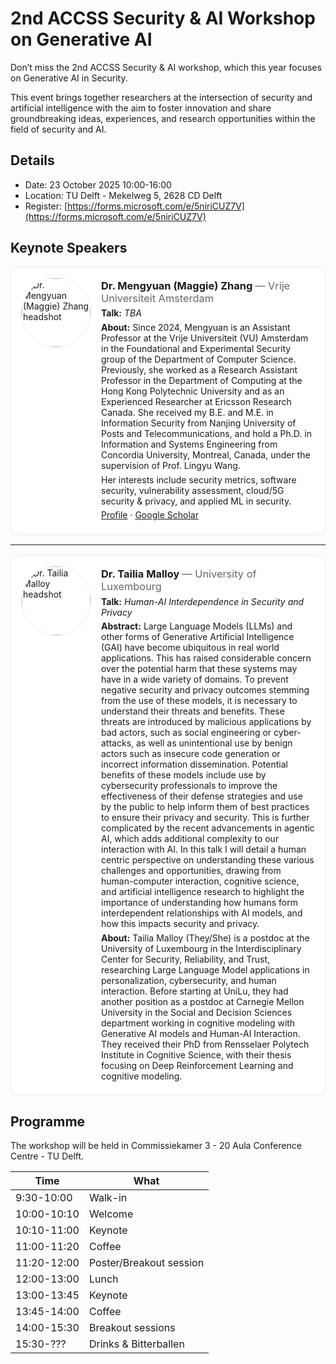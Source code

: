# 2nd ACCSS Security & AI Workshop on Generative AI
Don’t miss the 2nd ACCSS Security & AI workshop, which this year focuses on Generative AI in Security.

This event brings together researchers at the intersection of security and artificial intelligence with the aim to foster innovation and share groundbreaking ideas, experiences, and research opportunities within the field of security and AI.

## Details
- Date: 23 October 2025 10:00-16:00 
- Location: TU Delft - Mekelweg 5, 2628 CD Delft
- Register: [https://forms.microsoft.com/e/5niriCUZ7V](https://forms.microsoft.com/e/5niriCUZ7V)


<h2>Keynote Speakers</h2>

<div class="speaker">
  <img src="{{ '/assets/img/maggie.jpg' | relative_url }}" alt="Dr. Mengyuan (Maggie) Zhang headshot" loading="lazy">
  <div class="speaker-body">
    <h3>Dr. Mengyuan (Maggie) Zhang <span>— Vrije Universiteit Amsterdam</span></h3>
    <p><strong>Talk:</strong> <em>TBA</em></p>
    <p><strong>About:</strong> Since 2024, Mengyuan is an Assistant Professor at the Vrije Universiteit (VU) Amsterdam in the Foundational and Experimental Security group of the Department of Computer Science. Previously, she worked as a Research Assistant Professor in the Department of Computing at the Hong Kong Polytechnic University and as an Experienced Researcher at Ericsson Research Canada. She received my B.E. and M.E. in Information Security from Nanjing University of Posts and Telecommunications, and hold a Ph.D. in Information and Systems Engineering from Concordia University, Montreal, Canada, under the supervision of Prof. Lingyu Wang.</p>
    <p>Her interests include security metrics, software security, vulnerability assessment, cloud/5G security & privacy, and applied ML in security.</p>
    <p>
      <a href="https://mengyuanzhang.github.io/">Profile</a> ·
      <a href="https://scholar.google.com/citations?user=XebXoxIAAAAJ">Google Scholar</a>
    </p>
  </div>
</div>

<hr>

<div class="speaker">
  <img src="{{ '/assets/img/tailia.jpg' | relative_url }}" alt="Dr. Tailia Malloy headshot" loading="lazy">
  <div class="speaker-body">
    <h3>Dr. Tailia Malloy <span>— University of Luxembourg</span></h3>
    <p><strong>Talk:</strong> <em>Human-AI Interdependence in Security and Privacy</em></p>
    <p><strong>Abstract:</strong> Large Language Models (LLMs) and other forms of Generative Artificial Intelligence (GAI) have become ubiquitous in real world applications. This has raised considerable concern over the potential harm that these systems may have in a wide variety of domains. To prevent negative security and privacy outcomes stemming from the use of these models, it is necessary to understand their threats and benefits. These threats are introduced by malicious applications by bad actors, such as social engineering or cyber-attacks, as well as unintentional use by benign actors such as insecure code generation or incorrect information dissemination. Potential benefits of these models include use by cybersecurity professionals to improve the effectiveness of their defense strategies and use by the public to help inform them of best practices to ensure their privacy and security. This is further complicated by the recent advancements in agentic AI, which adds additional complexity to our interaction with AI. In this talk I will detail a human centric perspective on understanding these various challenges and opportunities, drawing from human-computer interaction, cognitive science, and artificial intelligence research to highlight the importance of understanding how humans form interdependent relationships with AI models, and how this impacts security and privacy.</p>
    <p><strong>About:</strong> Tailia Malloy (They/She) is a postdoc at the University of Luxembourg in the Interdisciplinary Center for Security, Reliability, and Trust, researching Large Language Model applications in personalization, cybersecurity, and human interaction. Before starting at UniLu, they had another position as a postdoc at Carnegie Mellon University in the Social and Decision Sciences department working in cognitive modeling with Generative AI models and Human-AI Interaction. They received their PhD from Rensselaer Polytech Institute in Cognitive Science, with their thesis focusing on Deep Reinforcement Learning and cognitive modeling. </p>
  </div>
</div>

<style>
.speaker{
  display:flex; gap:1rem; align-items:flex-start;
  background:#fff; border:1px solid #eee; border-radius:12px;
  padding:16px; box-shadow:0 1px 3px rgba(0,0,0,.04); margin:1rem 0;
}
.speaker img{
  width:110px; height:110px; border-radius:50%;
  object-fit:cover; border:1px solid #eee; flex:0 0 110px;
}
.speaker-body{min-width:0}
.speaker-body h3{margin:.2rem 0}
.speaker-body h3 span{font-weight:400; color:#666}
.speaker-body p{margin:.35rem 0}
@media (max-width: 540px){
  .speaker{flex-direction:column; align-items:center; text-align:center}
  .speaker img{width:96px; height:96px}
}
</style>
 

## Programme
The workshop will be held in Commissiekamer 3 - 20 Aula Conference Centre - TU Delft.

| **Time**    | **What**                |
|-------------|-------------------------|
| 9:30-10:00  | Walk-in                 |
| 10:00-10:10 | Welcome                 |
| 10:10-11:00 | Keynote                 |
| 11:00-11:20 | Coffee                  |
| 11:20-12:00 | Poster/Breakout session |
| 12:00-13:00 | Lunch                   |
| 13:00-13:45 | Keynote                 |
| 13:45-14:00 | Coffee                  |
| 14:00-15:30 | Breakout sessions       |
| 15:30-???   | Drinks & Bitterballen   |